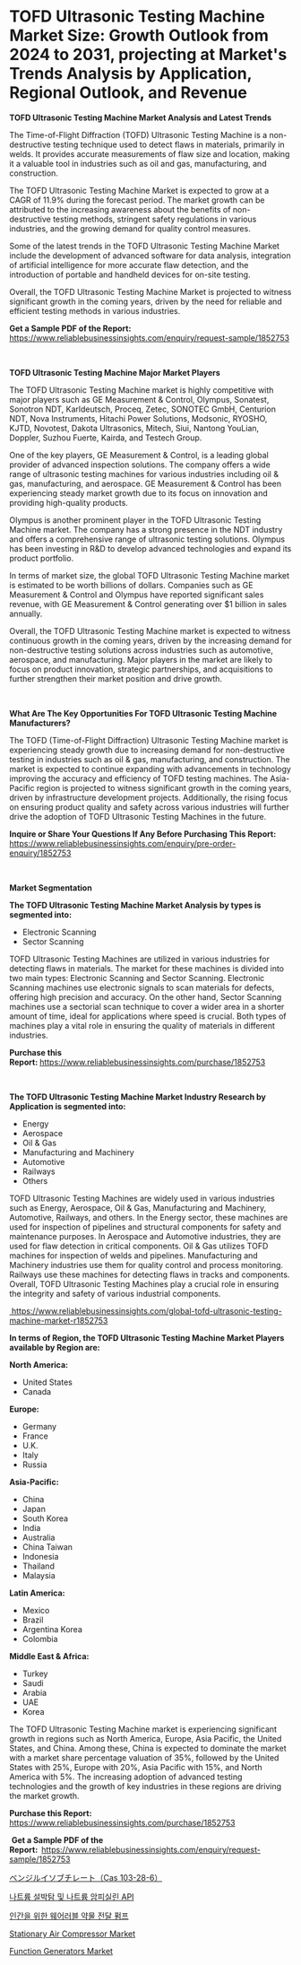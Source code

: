 <p><h1>TOFD Ultrasonic Testing Machine Market Size: Growth Outlook from 2024 to 2031, projecting at Market's Trends Analysis by Application, Regional Outlook, and Revenue</h1></p><p><strong>TOFD Ultrasonic Testing Machine Market Analysis and Latest Trends</strong></p>
<p><p>The Time-of-Flight Diffraction (TOFD) Ultrasonic Testing Machine is a non-destructive testing technique used to detect flaws in materials, primarily in welds. It provides accurate measurements of flaw size and location, making it a valuable tool in industries such as oil and gas, manufacturing, and construction.</p><p>The TOFD Ultrasonic Testing Machine Market is expected to grow at a CAGR of 11.9% during the forecast period. The market growth can be attributed to the increasing awareness about the benefits of non-destructive testing methods, stringent safety regulations in various industries, and the growing demand for quality control measures.</p><p>Some of the latest trends in the TOFD Ultrasonic Testing Machine Market include the development of advanced software for data analysis, integration of artificial intelligence for more accurate flaw detection, and the introduction of portable and handheld devices for on-site testing.</p><p>Overall, the TOFD Ultrasonic Testing Machine Market is projected to witness significant growth in the coming years, driven by the need for reliable and efficient testing methods in various industries.</p></p>
<p><strong>Get a Sample PDF of the Report:&nbsp;</strong> <a href="https://www.reliablebusinessinsights.com/enquiry/request-sample/1852753">https://www.reliablebusinessinsights.com/enquiry/request-sample/1852753</a></p>
<p>&nbsp;</p>
<p><strong>TOFD Ultrasonic Testing Machine Major Market Players</strong></p>
<p><p>The TOFD Ultrasonic Testing Machine market is highly competitive with major players such as GE Measurement & Control, Olympus, Sonatest, Sonotron NDT, Karldeutsch, Proceq, Zetec, SONOTEC GmbH, Centurion NDT, Nova Instruments, Hitachi Power Solutions, Modsonic, RYOSHO, KJTD, Novotest, Dakota Ultrasonics, Mitech, Siui, Nantong YouLian, Doppler, Suzhou Fuerte, Kairda, and Testech Group. </p><p>One of the key players, GE Measurement & Control, is a leading global provider of advanced inspection solutions. The company offers a wide range of ultrasonic testing machines for various industries including oil & gas, manufacturing, and aerospace. GE Measurement & Control has been experiencing steady market growth due to its focus on innovation and providing high-quality products.</p><p>Olympus is another prominent player in the TOFD Ultrasonic Testing Machine market. The company has a strong presence in the NDT industry and offers a comprehensive range of ultrasonic testing solutions. Olympus has been investing in R&D to develop advanced technologies and expand its product portfolio.</p><p>In terms of market size, the global TOFD Ultrasonic Testing Machine market is estimated to be worth billions of dollars. Companies such as GE Measurement & Control and Olympus have reported significant sales revenue, with GE Measurement & Control generating over $1 billion in sales annually.</p><p>Overall, the TOFD Ultrasonic Testing Machine market is expected to witness continuous growth in the coming years, driven by the increasing demand for non-destructive testing solutions across industries such as automotive, aerospace, and manufacturing. Major players in the market are likely to focus on product innovation, strategic partnerships, and acquisitions to further strengthen their market position and drive growth.</p></p>
<p>&nbsp;</p>
<p><strong>What Are The Key Opportunities For TOFD Ultrasonic Testing Machine Manufacturers?</strong></p>
<p><p>The TOFD (Time-of-Flight Diffraction) Ultrasonic Testing Machine market is experiencing steady growth due to increasing demand for non-destructive testing in industries such as oil & gas, manufacturing, and construction. The market is expected to continue expanding with advancements in technology improving the accuracy and efficiency of TOFD testing machines. The Asia-Pacific region is projected to witness significant growth in the coming years, driven by infrastructure development projects. Additionally, the rising focus on ensuring product quality and safety across various industries will further drive the adoption of TOFD Ultrasonic Testing Machines in the future.</p></p>
<p><strong>Inquire or Share Your Questions If Any Before Purchasing This Report:</strong> <a href="https://www.reliablebusinessinsights.com/enquiry/pre-order-enquiry/1852753">https://www.reliablebusinessinsights.com/enquiry/pre-order-enquiry/1852753</a></p>
<p>&nbsp;</p>
<p><strong>Market Segmentation</strong></p>
<p><strong>The TOFD Ultrasonic Testing Machine Market Analysis by types is segmented into:</strong></p>
<p><ul><li>Electronic Scanning</li><li>Sector Scanning</li></ul></p>
<p><p>TOFD Ultrasonic Testing Machines are utilized in various industries for detecting flaws in materials. The market for these machines is divided into two main types: Electronic Scanning and Sector Scanning. Electronic Scanning machines use electronic signals to scan materials for defects, offering high precision and accuracy. On the other hand, Sector Scanning machines use a sectorial scan technique to cover a wider area in a shorter amount of time, ideal for applications where speed is crucial. Both types of machines play a vital role in ensuring the quality of materials in different industries.</p></p>
<p><strong>Purchase this Report:&nbsp;</strong><a href="https://www.reliablebusinessinsights.com/purchase/1852753">https://www.reliablebusinessinsights.com/purchase/1852753</a></p>
<p>&nbsp;</p>
<p><strong>The TOFD Ultrasonic Testing Machine Market Industry Research by Application is segmented into:</strong></p>
<p><ul><li>Energy</li><li>Aerospace</li><li>Oil & Gas</li><li>Manufacturing and Machinery</li><li>Automotive</li><li>Railways</li><li>Others</li></ul></p>
<p><p>TOFD Ultrasonic Testing Machines are widely used in various industries such as Energy, Aerospace, Oil & Gas, Manufacturing and Machinery, Automotive, Railways, and others. In the Energy sector, these machines are used for inspection of pipelines and structural components for safety and maintenance purposes. In Aerospace and Automotive industries, they are used for flaw detection in critical components. Oil & Gas utilizes TOFD machines for inspection of welds and pipelines. Manufacturing and Machinery industries use them for quality control and process monitoring. Railways use these machines for detecting flaws in tracks and components. Overall, TOFD Ultrasonic Testing Machines play a crucial role in ensuring the integrity and safety of various industrial components.</p></p>
<p><a href="https://www.reliablebusinessinsights.com/global-tofd-ultrasonic-testing-machine-market-r1852753">&nbsp;https://www.reliablebusinessinsights.com/global-tofd-ultrasonic-testing-machine-market-r1852753</a></p>
<p><strong>In terms of Region, the TOFD Ultrasonic Testing Machine Market Players available by Region are:</strong></p>
<p>
    <p> <strong> North America: </strong>
        <ul>
            <li>United States</li>
            <li>Canada</li>
        </ul>
        </p> 
    <p> <strong> Europe: </strong>
        <ul>
            <li>Germany</li>
            <li>France</li>
            <li>U.K.</li>
            <li>Italy</li>
            <li>Russia</li>
        </ul>
        </p> 
    <p> <strong> Asia-Pacific: </strong>
        <ul>
            <li>China</li>
            <li>Japan</li>
            <li>South Korea</li>
            <li>India</li>
            <li>Australia</li>
            <li>China Taiwan</li>
            <li>Indonesia</li>
            <li>Thailand</li>
            <li>Malaysia</li>
        </ul>
        </p> 
    <p> <strong> Latin America: </strong>
        <ul>
            <li>Mexico</li>
            <li>Brazil</li>
            <li>Argentina Korea</li>
            <li>Colombia</li>
        </ul>
        </p> 
    <p> <strong> Middle East & Africa: </strong>
        <ul>
            <li>Turkey</li>
            <li>Saudi</li>
            <li>Arabia</li>
            <li>UAE</li>
            <li>Korea</li>
        </ul>
    </p>
    </p>
<p><p>The TOFD Ultrasonic Testing Machine market is experiencing significant growth in regions such as North America, Europe, Asia Pacific, the United States, and China. Among these, China is expected to dominate the market with a market share percentage valuation of 35%, followed by the United States with 25%, Europe with 20%, Asia Pacific with 15%, and North America with 5%. The increasing adoption of advanced testing technologies and the growth of key industries in these regions are driving the market growth.</p></p>
<p><strong>Purchase this Report: </strong><a href="https://www.reliablebusinessinsights.com/purchase/1852753">https://www.reliablebusinessinsights.com/purchase/1852753</a></p>
<p>&nbsp;<strong>Get a Sample PDF of the Report:&nbsp;&nbsp;</strong><a href="https://www.reliablebusinessinsights.com/enquiry/request-sample/1852753">https://www.reliablebusinessinsights.com/enquiry/request-sample/1852753</a></p>
<p><strong></strong></p>
<p><p><a href="https://github.com/KenyonJohns/Market-Research-Report-List-1/blob/main/2129749164089.md">ベンジルイソブチレート（Cas 103-28-6）</a></p><p><a href="https://github.com/joannescott9078/Market-Research-Report-List-1/blob/main/3730186176837.md">나트륨 설박탐 및 나트륨 암피실린 API</a></p><p><a href="https://github.com/TrevorKruvalis5678/Market-Research-Report-List-2/blob/main/6808761176836.md">인간을 위한 웨어러블 약물 전달 펌프</a></p><p><a href="https://github.com/lorenzaSchmeler/Market-Research-Report-List-1/blob/main/stationary-air-compressor-market.md">Stationary Air Compressor Market</a></p><p><a href="https://github.com/AdrianaPaucek2023/Market-Research-Report-List-1/blob/main/function-generators-market.md">Function Generators Market</a></p></p>